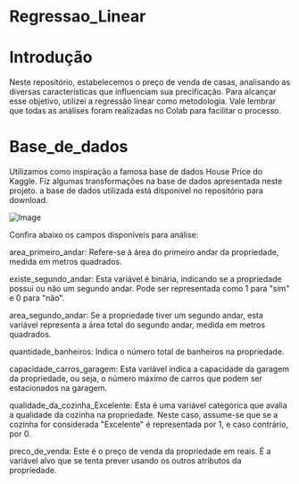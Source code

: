 # Regressao_Linear

# Introdução
Neste repositório, estabelecemos o preço de venda de casas, analisando as diversas características que influenciam sua precificação. Para alcançar esse objetivo, utilizei a regressão linear como metodologia. Vale lembrar que todas as análises foram realizadas no Colab para facilitar o processo.

# Base_de_dados
Utilizamos como inspiração a famosa base de dados House Price do Kaggle. Fiz algumas transformações na base de dados apresentada neste projeto. a base de dados utilizada está dísponivel no repositório para download.


![Image](https://github.com/user-attachments/assets/935d8b79-1dbc-4aff-a144-5dd82bef3fb7)


Confira abaixo os campos disponíveis para análise:

area_primeiro_andar: Refere-se à área do primeiro andar da propriedade, medida em metros quadrados.

existe_segundo_andar: Esta variável é binária, indicando se a propriedade possui ou não um segundo andar. Pode ser representada como 1 para "sim" e 0 para "não".

area_segundo_andar: Se a propriedade tiver um segundo andar, esta variável representa a área total do segundo andar, medida em metros quadrados.

quantidade_banheiros: Indica o número total de banheiros na propriedade.

capacidade_carros_garagem: Esta variável indica a capacidade da garagem da propriedade, ou seja, o número máximo de carros que podem ser estacionados na garagem.

qualidade_da_cozinha_Excelente: Esta é uma variável categórica que avalia a qualidade da cozinha na propriedade. Neste caso, assume-se que se a cozinha for considerada "Excelente" é representada por 1, e caso contrário, por 0.

preco_de_venda: Este é o preço de venda da propriedade em reais. É a variável alvo que se tenta prever usando os outros atributos da propriedade.
